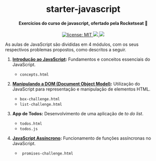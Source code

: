 <h1 align="center">
  starter-javascript
</h1>

<h4 align="center">
 Exercícios do curso de javascript, ofertado pela Rocketseat 🚀
</h4>

<p align="center">
  <a href="https://github.com/marismarcosta/starter-javascript/blob/master/LICENSE" target="_blank">
    <img alt="license: MIT" src="https://img.shields.io/badge/license-MIT-yellow.svg" />
  </a>
  <a href="https://github.com/marismarcosta">
    <img src="https://img.shields.io/badge/github-marismarcosta-7159C1?logo=GitHub"/>
  </a>
  <a href="https://www.linkedin.com/in/marismarcosta/">
    <img src="https://img.shields.io/badge/linkedin-marismarcosta-blue?logo=linkedin"/>
  </a>
</p>

 As aulas de JavaScript são divididas em 4 módulos, com os seus respectivos problemas propostos, como descritos a seguir.

1. __[Introdução ao JavaScript][desafio1]:__ Fundamentos e conceitos essenciais do JavaScript.
      * ```concepts.html``` 
  
2. __[Manipulando a DOM (Document Object Model)][desafio2]:__ Utilização do JavaScript para representação e manipulação de elementos HTML. 
      * ``` box-challenge.html ```
      * ``` list-challenge.html ```

3. __App de Todos:__ Desenvolvimento de uma aplicação de _to do list_.
      * ``` todos.html ```
      * ``` todos.js ```

4. __[JavaScript Assíncrono][desafio4]:__ Funcionamento de funções assíncronas no JavaScript.
      * ``` promises-challenge.html```


[rocket]: https://rocketseat.com.br
[desafio1]: https://xesque.rocketseat.dev/platform/1566498717618.pdf
[desafio2]: https://xesque.rocketseat.dev/platform/1566499161406.pdf
[desafio4]: https://xesque.rocketseat.dev/platform/1566499182493.pdf
